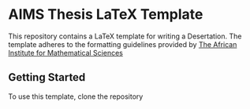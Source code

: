 # AIMS Thesis LaTeX Template

This repository contains a LaTeX template for writing a Desertation. The template adheres to the formatting guidelines provided by [The African Institute for Mathematical Sciences](https://aims.ac.za)


## Getting Started

To use this template, clone the repository 
